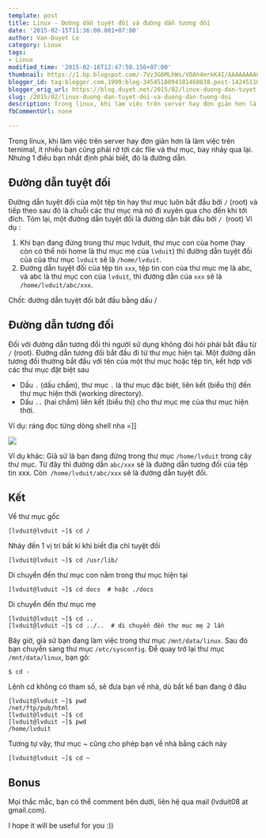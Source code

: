 ```yaml
---
template: post
title: Linux - Đường dẫn tuyệt đối và đường dẫn tương đối
date: '2015-02-15T11:36:00.001+07:00'
author: Van-Duyet Le
category: Linux
tags:
- Linux
modified_time: '2015-02-16T12:47:50.156+07:00'
thumbnail: https://1.bp.blogspot.com/-7Vz3G6MLhWs/VOAh4mrkK4I/AAAAAAAACG4/DURQJ5i71pE/s1600/Screenshot%2Bfrom%2B2015-02-15%2B11%3A33%3A35.png
blogger_id: tag:blogger.com,1999:blog-3454518094181460838.post-1424511096744401353
blogger_orig_url: https://blog.duyet.net/2015/02/linux-duong-dan-tuyet-doi-va-duong-dan-tuong-doi.html
slug: /2015/02/linux-duong-dan-tuyet-doi-va-duong-dan-tuong-doi
description: Trong linux, khi làm việc trên server hay đơn giản hơn là làm việc trên ternimal, ít nhiều bạn cũng phải rớ tới các file và thư mục, bay nhảy qua lại. Nhưng 1 điều bạn nhất định phải biết, đó là đường dẫn.
fbCommentUrl: none

---
```


Trong linux, khi làm việc trên server hay đơn giản hơn là làm việc trên ternimal, ít nhiều bạn cũng phải rớ tới các file và thư mục, bay nhảy qua lại. Nhưng 1 điều bạn nhất định phải biết, đó là đường dẫn.

## Đường dẫn tuyệt đối ##
Đường dẫn tuyệt đối của một tệp tin hay thư mục luôn bắt đầu bởi `/` (root) và tiếp theo sau đó là chuỗi các thư mục mà nó đi xuyên qua cho đến khi tới đích. Tóm lại, một đường dẫn tuyệt đối là đường dẫn bắt đầu bởi `/ `(root)
Ví dụ :

1. Khi bạn đang đứng trong thư mục lvduit, thư mục con của home (hay còn có thể nói home là thư mục mẹ của `lvduit`) thì đường dẫn tuyệt đối của của thư mục `lvduit` sẽ là `/home/lvduit`.
2. Đường dẫn tuyệt đối của tệp tin `xxx`, tệp tin con của thư mục mẹ là abc, và abc là thư mục con của `lvduit`, thì đường dẫn của `xxx` sẽ là `/home/lvduit/abc/xxx`.

Chốt: đường dẫn tuyệt đối bắt đầu bằng dấu /

## Đường dẫn tương đối ##
Đối với đường dẫn tương đối thì người sử dụng không đòi hỏi phải bắt đầu từ `/` (root). Đường dẫn tương đối bắt đầu đi từ thư mục hiện tại. Một đường dẫn tương đối thường bắt đầu với tên của một thư mục hoặc tệp tin, kết hợp với các thư mục đặt biệt sau

- Dấu `.` (dấu chấm), thư mục `.` là thư mục đặc biệt, liên kết (biểu thị) đến thư mục hiện thời (working directory). 
- Dấu `..` (hai chấm) liên kết (biểu thị) cho thư mục mẹ của thư mục hiện thời.

Ví dụ: ráng đọc từng dòng shell nha =]]

![](https://1.bp.blogspot.com/-7Vz3G6MLhWs/VOAh4mrkK4I/AAAAAAAACG4/DURQJ5i71pE/s1600/Screenshot%2Bfrom%2B2015-02-15%2B11%3A33%3A35.png)

Ví dụ khác: 
Giả sử là bạn đang đứng trong thư mục `/home/lvduit` trong cây thư mục.
Từ đây thì đường dẫn `abc/xxx` sẽ là đường dẫn tương đối của tệp tin xxx.
Còn` /home/lvduit/abc/xxx` sẽ là đường dẫn tuyệt đối.

## Kết ##
Về thư mục gốc

```shell
[lvduit@lvduit ~]$ cd /
```

Nhảy đến 1 vị trí bất kì khi biết địa chỉ tuyệt đối

```shell
[lvduit@lvduit ~]$ cd /usr/lib/
```

Di chuyển đến thư mục con nằm trong thư mục hiện tại

```shell
[lvduit@lvduit ~]$ cd docs  # hoặc ./docs
```

Di chuyển đến thư mục mẹ

```shell
[lvduit@lvduit ~]$ cd ..
[lvduit@lvduit ~]$ cd ../..  # di chuyển đến thư mục mẹ 2 lần
```

Bây giờ, giả sử bạn đang làm việc trong thư mục `/mnt/data/linux`. Sau đó bạn chuyển sang thư mục `/etc/sysconfig`. Để quay trở lại thư mục `/mnt/data/linux`, bạn gõ:

```shell
$ cd -
```

Lệnh cd không có tham số, sẽ đưa bạn về nhà, dù bất kể bạn đang ở đâu

```shell
[lvduit@lvduit ~]$ pwd
/net/ftp/pub/html
[lvduit@lvduit ~]$ cd
[lvduit@lvduit ~]$ pwd
/home/lvduit
```

Tương tự vậy, thư mục ~ cũng cho phép bạn về nhà bằng cách này

```shell
[lvduit@lvduit ~]$ cd ~
```

## Bonus ##
Mọi thắc mắc, bạn có thể comment bên dưới, liên hệ qua mail (lvduit08 at gmail.com).

I hope it will be useful for you :))